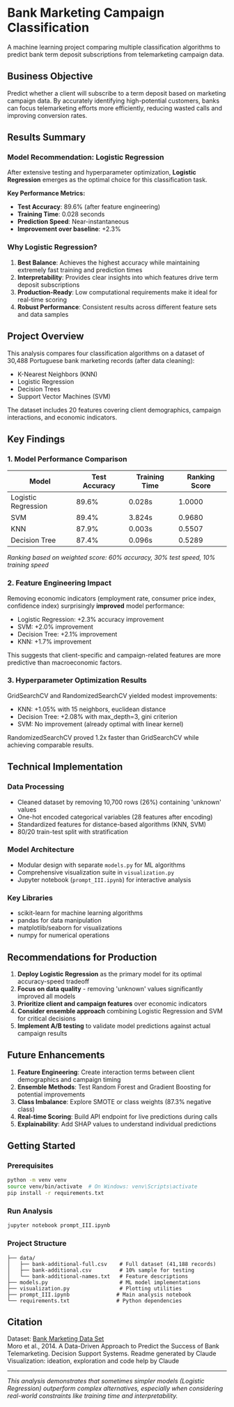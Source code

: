 # Bank Marketing Campaign Classification

A machine learning project comparing multiple classification algorithms to predict bank term deposit subscriptions from telemarketing campaign data.

## Business Objective

Predict whether a client will subscribe to a term deposit based on marketing campaign data. By accurately identifying high-potential customers, banks can focus telemarketing efforts more efficiently, reducing wasted calls and improving conversion rates.

## Results Summary

### Model Recommendation: **Logistic Regression**

After extensive testing and hyperparameter optimization, **Logistic Regression** emerges as the optimal choice for this classification task.

**Key Performance Metrics:**
- **Test Accuracy**: 89.6% (after feature engineering)
- **Training Time**: 0.028 seconds
- **Prediction Speed**: Near-instantaneous
- **Improvement over baseline**: +2.3%

### Why Logistic Regression?

1. **Best Balance**: Achieves the highest accuracy while maintaining extremely fast training and prediction times
2. **Interpretability**: Provides clear insights into which features drive term deposit subscriptions
3. **Production-Ready**: Low computational requirements make it ideal for real-time scoring
4. **Robust Performance**: Consistent results across different feature sets and data samples

## Project Overview

This analysis compares four classification algorithms on a dataset of 30,488 Portuguese bank marketing records (after data cleaning):

- K-Nearest Neighbors (KNN)
- Logistic Regression
- Decision Trees
- Support Vector Machines (SVM)

The dataset includes 20 features covering client demographics, campaign interactions, and economic indicators.

## Key Findings

### 1. Model Performance Comparison

| Model | Test Accuracy | Training Time | Ranking Score |
|-------|--------------|---------------|---------------|
| Logistic Regression | 89.6% | 0.028s | 1.0000 |
| SVM | 89.4% | 3.824s | 0.9680 |
| KNN | 87.9% | 0.003s | 0.5507 |
| Decision Tree | 87.4% | 0.096s | 0.5289 |

*Ranking based on weighted score: 60% accuracy, 30% test speed, 10% training speed*

### 2. Feature Engineering Impact

Removing economic indicators (employment rate, consumer price index, confidence index) surprisingly **improved** model performance:
- Logistic Regression: +2.3% accuracy improvement
- SVM: +2.0% improvement  
- Decision Tree: +2.1% improvement
- KNN: +1.7% improvement

This suggests that client-specific and campaign-related features are more predictive than macroeconomic factors.

### 3. Hyperparameter Optimization Results

GridSearchCV and RandomizedSearchCV yielded modest improvements:
- KNN: +1.05% with 15 neighbors, euclidean distance
- Decision Tree: +2.08% with max_depth=3, gini criterion
- SVM: No improvement (already optimal with linear kernel)

RandomizedSearchCV proved 1.2x faster than GridSearchCV while achieving comparable results.

## Technical Implementation

### Data Processing
- Cleaned dataset by removing 10,700 rows (26%) containing 'unknown' values
- One-hot encoded categorical variables (28 features after encoding)
- Standardized features for distance-based algorithms (KNN, SVM)
- 80/20 train-test split with stratification

### Model Architecture
- Modular design with separate `models.py` for ML algorithms
- Comprehensive visualization suite in `visualization.py`
- Jupyter notebook (`prompt_III.ipynb`) for interactive analysis

### Key Libraries
- scikit-learn for machine learning algorithms
- pandas for data manipulation
- matplotlib/seaborn for visualizations
- numpy for numerical operations

## Recommendations for Production

1. **Deploy Logistic Regression** as the primary model for its optimal accuracy-speed tradeoff
2. **Focus on data quality** - removing 'unknown' values significantly improved all models
3. **Prioritize client and campaign features** over economic indicators
4. **Consider ensemble approach** combining Logistic Regression and SVM for critical decisions
5. **Implement A/B testing** to validate model predictions against actual campaign results

## Future Enhancements

1. **Feature Engineering**: Create interaction terms between client demographics and campaign timing
2. **Ensemble Methods**: Test Random Forest and Gradient Boosting for potential improvements
3. **Class Imbalance**: Explore SMOTE or class weights (87.3% negative class)
4. **Real-time Scoring**: Build API endpoint for live predictions during calls
5. **Explainability**: Add SHAP values to understand individual predictions

## Getting Started

### Prerequisites
```bash
python -m venv venv
source venv/bin/activate  # On Windows: venv\Scripts\activate
pip install -r requirements.txt
```

### Run Analysis
```bash
jupyter notebook prompt_III.ipynb
```

### Project Structure
```
├── data/
│   ├── bank-additional-full.csv    # Full dataset (41,188 records)
│   ├── bank-additional.csv         # 10% sample for testing
│   └── bank-additional-names.txt   # Feature descriptions
├── models.py                       # ML model implementations
├── visualization.py                # Plotting utilities
├── prompt_III.ipynb               # Main analysis notebook
└── requirements.txt               # Python dependencies
```

## Citation

Dataset: [Bank Marketing Data Set](https://archive.ics.uci.edu/ml/datasets/bank+marketing)  
Moro et al., 2014. A Data-Driven Approach to Predict the Success of Bank Telemarketing. Decision Support Systems.
Readme generated by Claude
Visualization: ideation, exploration and code help by Claude

---

*This analysis demonstrates that sometimes simpler models (Logistic Regression) outperform complex alternatives, especially when considering real-world constraints like training time and interpretability.*
